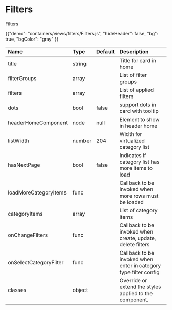 # Filters


<p class="description">Filters</p>

{{"demo": "containers/views/filters/Filters.js", "hideHeader": false, "bg": true, "bgColor": "gray" }}


| Name | Type | Default | Description |
|:-----|:-----|:--------|:------------|
| <span class="prop-name">title</span> | <span class="prop-type">string</span> |  | Title for card in home |
| <span class="prop-name">filterGroups</span> | <span class="prop-type">array</span> |  | List of filter groups |
| <span class="prop-name">filters</span> | <span class="prop-type">array</span> | | List of applied filters |
| <span class="prop-name">dots</span> | <span class="prop-type">bool</span> | <span class="prop-default">false</span> | support dots in card with tooltip |
| <span class="prop-name">headerHomeComponent</span> | <span class="prop-type">node</span> | <span class="prop-default">null</span> | Element to show in header home |
| <span class="prop-name">listWidth</span> | <span class="prop-type">number</span> | <span class="prop-default">204</span> | Width for virtualized category list |
| <span class="prop-name">hasNextPage</span> | <span class="prop-type">bool</span> | <span class="prop-default">false</span> | Indicates if category list has more items to load |
| <span class="prop-name">loadMoreCategoryItems</span> | <span class="prop-type">func</span> |  | Callback to be invoked when more rows must be loaded |
| <span class="prop-name">categoryItems</span> | <span class="prop-type">array</span> |  | List of category items |
| <span class="prop-name">onChangeFilters</span> | <span class="prop-type">func</span> |  | Callback to be invoked when create, update, delete filters |
| <span class="prop-name">onSelectCategoryFilter</span> | <span class="prop-type">func</span> |  | Callback to be invoked when enter in category type filter config |
| <span class="prop-name">classes</span> | <span class="prop-type">object</span> |  | Override or extend the styles applied to the component. |

